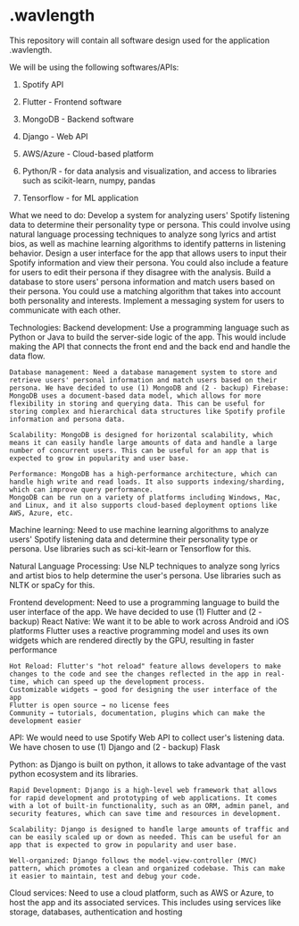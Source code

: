 # .wavlength
This repository will contain all software design used for the application .wavlength.

We will be using the following softwares/APIs: 

1. Spotify API

2. Flutter - Frontend software

3. MongoDB - Backend software 

4. Django - Web API

5. AWS/Azure - Cloud-based platform 

6. Python/R - for data analysis and visualization, and access to libraries such as scikit-learn, numpy, pandas

7. Tensorflow - for ML application 


What we need to do:
    Develop a system for analyzing users' Spotify listening data to determine their personality type or persona. This could involve using natural language processing techniques to analyze song lyrics and artist bios, as well as machine learning algorithms to identify patterns in listening behavior.
    Design a user interface for the app that allows users to input their Spotify information and view their persona. You could also include a feature for users to edit their persona if they disagree with the analysis.
    Build a database to store users' persona information and match users based on their persona. You could use a matching algorithm that takes into account both personality and interests.
    Implement a messaging system for users to communicate with each other.

Technologies:
  Backend development: Use a programming language such as Python or Java to build the server-side logic of the app. This would include making the API that connects the front end and the back end and handle the data flow.

    Database management: Need a database management system to store and retrieve users' personal information and match users based on their persona. We have decided to use (1) MongoDB and (2 - backup) Firebase:
    MongoDB uses a document-based data model, which allows for more flexibility in storing and querying data. This can be useful for storing complex and hierarchical data structures like Spotify profile information and persona data.

    Scalability: MongoDB is designed for horizontal scalability, which means it can easily handle large amounts of data and handle a large number of concurrent users. This can be useful for an app that is expected to grow in popularity and user base.

    Performance: MongoDB has a high-performance architecture, which can handle high write and read loads. It also supports indexing/sharding, which can improve query performance.
    MongoDB can be run on a variety of platforms including Windows, Mac, and Linux, and it also supports cloud-based deployment options like AWS, Azure, etc.

  Machine learning: Need to use machine learning algorithms to analyze users' Spotify listening data and determine their personality type or persona. Use libraries such as sci-kit-learn or Tensorflow for this.

  Natural Language Processing: Use NLP techniques to analyze song lyrics and artist bios to help determine the user's persona. Use libraries such as NLTK or spaCy for this.

  Frontend development: Need to use a programming language to build the user interface of the app. We have decided to use (1) Flutter and (2 - backup) React Native:
  We want it to be able to work across Android and iOS platforms
  Flutter uses a reactive programming model and uses its own widgets which are rendered directly by the GPU, resulting in faster performance

    Hot Reload: Flutter's "hot reload" feature allows developers to make changes to the code and see the changes reflected in the app in real-time, which can speed up the development process.
    Customizable widgets → good for designing the user interface of the app
    Flutter is open source → no license fees
    Community → tutorials, documentation, plugins which can make the development easier

  API: We would need to use Spotify Web API to collect user's listening data. We have chosen to use (1) Django and (2 - backup) Flask

  Python: as Django is built on python, it allows to take advantage of the vast python ecosystem and its libraries.

    Rapid Development: Django is a high-level web framework that allows for rapid development and prototyping of web applications. It comes with a lot of built-in functionality, such as an ORM, admin panel, and security features, which can save time and resources in development.

    Scalability: Django is designed to handle large amounts of traffic and can be easily scaled up or down as needed. This can be useful for an app that is expected to grow in popularity and user base.

    Well-organized: Django follows the model-view-controller (MVC) pattern, which promotes a clean and organized codebase. This can make it easier to maintain, test and debug your code.

  Cloud services: Need to use a cloud platform, such as AWS or Azure, to host the app and its associated services. This includes using services like storage, databases, authentication and hosting
